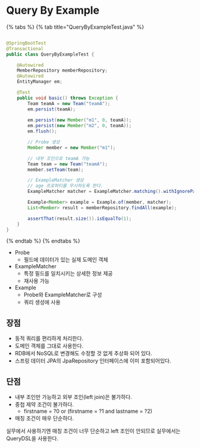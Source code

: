# Query By Example

{% tabs %} {% tab title="QueryByExampleTest.java" %}

```java

@SpringBootTest
@Transactional
public class QueryByExampleTest {

    @Autowired
    MemberRepository memberRepository;
    @Autowired
    EntityManager em;

    @Test
    public void basic() throws Exception {
        Team teamA = new Team("teamA");
        em.persist(teamA);
        
        em.persist(new Member("m1", 0, teamA));
        em.persist(new Member("m2", 0, teamA));
        em.flush();

        // Probe 생성
        Member member = new Member("m1");

        // 내부 조인으로 teamA 가능
        Team team = new Team("teamA");
        member.setTeam(team);

        // ExampleMatcher 생성
        // age 프로퍼티를 무시하도록 한다.
        ExampleMatcher matcher = ExampleMatcher.matching().withIgnorePaths("age");

        Example<Member> example = Example.of(member, matcher);
        List<Member> result = memberRepository.findAll(example);

        assertThat(result.size()).isEqualTo(1);
    }
}
```

{% endtab %} {% endtabs %}

- Probe
    - 필드에 데이터가 있는 실제 도메인 객체
- ExampleMatcher
    - 특정 필드를 일치시키는 상세한 정보 제공
    - 재사용 가능
- Example
    - Probe와 ExampleMatcher로 구성
    - 쿼리 생성에 사용

## 장점

- 동적 쿼리를 편리하게 처리한다.
- 도메인 객체를 그대로 사용한다.
- RDB에서 NoSQL로 변경해도 수정할 것 없게 추상화 되어 있다.
- 스프링 데이터 JPA의 JpaRepository 인터페이스에 이미 포함되어있다.

## 단점

- 내부 조인만 가능하고 외부 조인(left join)은 불가하다.
- 중첩 제약 조건이 불가하다.
    - firstname = ?0 or (firstname = ?1 and lastname = ?2)
- 매칭 조건이 매우 단순하다.

실무에서 사용하기엔 매칭 조건이 너무 단순하고 left 조인이 안되므로 실무에서는 QueryDSL을 사용한다.